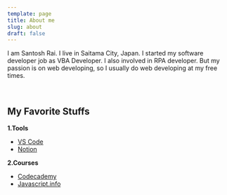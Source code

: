 ```yaml
---
template: page
title: About me
slug: about
draft: false
---
```

I am Santosh Rai. I live in Saitama City, Japan. I started my software developer job as VBA Developer. I also involved in RPA developer.
But my passion is on web developing, so I usually do web developing at my free times.

<br/>

## **My Favorite Stuffs**

 **1.Tools**

* [VS Code](https://code.visualstudio.com/)
* [Notion](https://www.notion.so/)



**2.Courses**

* [Codecademy](https://www.codecademy.com/catalog/subject/all)
* [Javascript.info](https://javascript.info/)
